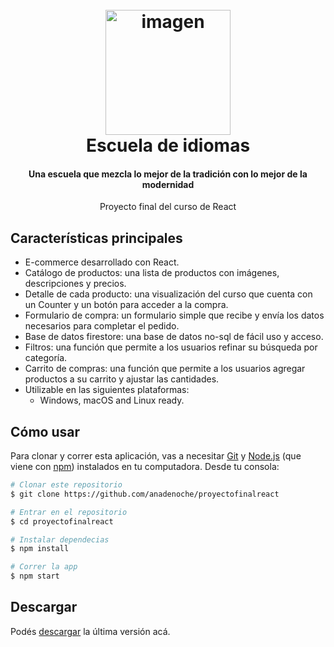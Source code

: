
<h1 align="center">
  <br>
  <a href="http://www.amitmerchant.com/electron-markdownify"><img src="https://c.files.bbci.co.uk/FB4F/production/_103253346_gettyimages-864589956.jpg" alt="imagen" width="200"></a>
  <br>
  Escuela de idiomas
  <br>
</h1>

<h4 align="center">Una escuela que mezcla lo mejor de la tradición con lo mejor de la modernidad  </h4>


<p align="center">
  Proyecto final del curso de React
</p>


## Características principales
* E-commerce desarrollado con React.
* Catálogo de productos: una lista de productos con imágenes, descripciones y precios.
* Detalle de cada producto: una visualización del curso que cuenta con un Counter y un botón para acceder a la compra. 
* Formulario de compra: un formulario simple que recibe y envía los datos necesarios para completar el pedido.
* Base de datos firestore: una base de datos no-sql de fácil uso y acceso. 
* Filtros: una función que permite a los usuarios refinar su búsqueda por categoría.
* Carrito de compras: una función que permite a los usuarios agregar productos a su carrito y ajustar las cantidades.
* Utilizable en las siguientes plataformas:
  - Windows, macOS and Linux ready.

## Cómo usar

Para clonar y correr esta aplicación, vas a necesitar [Git](https://git-scm.com) y [Node.js](https://nodejs.org/en/download/) (que viene con [npm](http://npmjs.com)) instalados en tu computadora. Desde tu consola:

```bash
# Clonar este repositorio
$ git clone https://github.com/anadenoche/proyectofinalreact

# Entrar en el repositorio
$ cd proyectofinalreact

# Instalar dependecias
$ npm install

# Correr la app
$ npm start
```



## Descargar
Podés [descargar](https://github.com/anadenoche/proyectofinalreact) la última versión acá.

